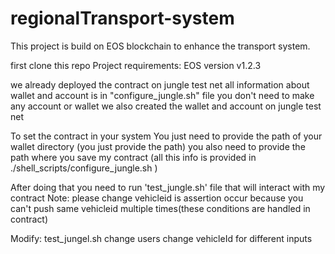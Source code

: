 # regionalTransport-system
This project is build on EOS blockchain to enhance the transport system.

first clone this repo
Project requirements:
EOS version v1.2.3

we already deployed the contract on jungle test net 
all information about wallet and account is in "configure_jungle.sh" file
you don't need to make any account or wallet 
we also created the wallet and account on jungle test net 

To set the contract in your system You just need to provide the path of your wallet directory (you just provide the path)
you also need to provide the path where you save my contract (all this info is provided in ./shell_scripts/configure_jungle.sh  )

After doing that you need to run 'test_jungle.sh' file that will interact with my contract
Note: please change vehicleid is assertion occur because you can't push same vehicleid multiple times(these conditions are handled in contract)

Modify: test_jungel.sh
change users
change vehicleId 
for different inputs
